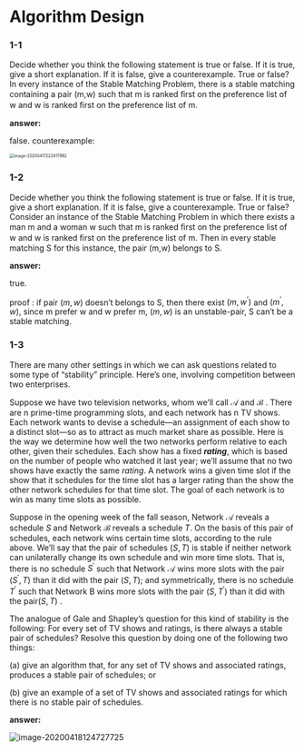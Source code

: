 # Algorithm Design

### 1-1

Decide whether you think the following statement is true or false. If it is true, give a short explanation. If it is false, give a counterexample.
		True or false? In every instance of the Stable Matching Problem, there is a stable matching containing a pair (m,w) such that m is ranked ﬁrst on the preference list of w and w is ranked ﬁrst on the preference list of m.

**answer:** 

false. counterexample: 

<img src="https://gitee.com/fangnuowu/img/raw/master///20200509223530.png" alt="image-20200417222417992" style="zoom:50%;" />

### 1-2

 Decide whether you think the following statement is true or false. If it is true, give a short explanation. If it is false, give a counterexample.
		True or false? Consider an instance of the Stable Matching Problem in which there exists a man m and a woman w such that m is ranked ﬁrst on the preference list of w and w is ranked ﬁrst on the preference list of m. Then in every stable matching S for this instance, the pair (m,w) belongs to S.

**answer:**  

true. 

proof : if pair $(m,w)$ doesn’t belongs to S, then there exist $(m,w^{’})$ and $(m^{’},w)$, since m prefer w and w prefer m, $(m,w)$ is an unstable-pair, S can’t be a stable matching.

### 1-3

There are many other settings in which we can ask questions related to some type of “stability” principle. Here’s one, involving competition between two enterprises.

Suppose we have two television networks, whom we’ll call $\mathcal{A}$ and $\mathcal{B}$ . There are n prime-time programming slots, and each network has n TV shows. Each network wants to devise a schedule—an assignment of each show to a distinct slot—so as to attract as much market share as possible. Here is the way we determine how well the two networks perform relative to each other, given their schedules. Each show has a fixed ***rating***, which is based on the number of people who watched it last year; we’ll assume that no two shows have exactly the same *rating*. A network wins a given time slot if the show that it schedules for the time slot has a larger rating than the show the other network schedules for that time slot. The goal of each network is to win as many time slots as possible.

 Suppose in the opening week of the fall season, Network $\mathcal{A}$ reveals a schedule $S$ and Network $\mathcal{B}$ reveals a schedule $T$. On the basis of this pair of schedules, each network wins certain time slots, according to the rule above. We’ll say that the pair of schedules $(S,T)$ is stable if neither network can unilaterally change its own schedule and win more time slots. That is, there is no schedule $S^{\prime}$ such that Network $\mathcal{A}$ wins more slots with the pair $\left(S^{\prime}, T\right)$ than it did with the pair $(S,T)$; and symmetrically, there is no schedule $T^{\prime}$ such that Network B wins more slots with the pair $\left(S, T^{\prime}\right)$ than it did with the pair$(S,T)$ .

The analogue of Gale and Shapley’s question for this kind of stability is the following: For every set of TV shows and ratings, is there always a stable pair of schedules? Resolve this question by doing one of the following two things:

 (a) give an algorithm that, for any set of TV shows and associated ratings, produces a stable pair of schedules; or

 (b) give an example of a set of TV shows and associated ratings for which there is no stable pair of schedules.

**answer:**

![image-20200418124727725](https://gitee.com/fangnuowu/img/raw/master///20200509223531.png)

